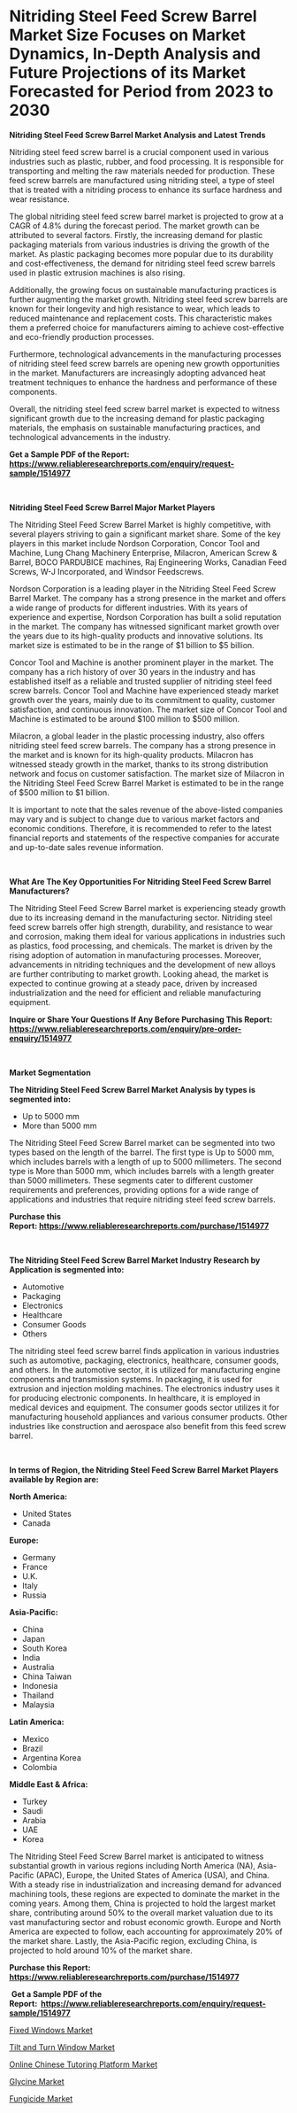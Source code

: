 <p><h1>Nitriding Steel Feed Screw Barrel Market Size Focuses on Market Dynamics, In-Depth Analysis and Future Projections of its Market Forecasted for Period from 2023 to 2030</h1></p><p><strong>Nitriding Steel Feed Screw Barrel Market Analysis and Latest Trends</strong></p>
<p><p>Nitriding steel feed screw barrel is a crucial component used in various industries such as plastic, rubber, and food processing. It is responsible for transporting and melting the raw materials needed for production. These feed screw barrels are manufactured using nitriding steel, a type of steel that is treated with a nitriding process to enhance its surface hardness and wear resistance.</p><p>The global nitriding steel feed screw barrel market is projected to grow at a CAGR of 4.8% during the forecast period. The market growth can be attributed to several factors. Firstly, the increasing demand for plastic packaging materials from various industries is driving the growth of the market. As plastic packaging becomes more popular due to its durability and cost-effectiveness, the demand for nitriding steel feed screw barrels used in plastic extrusion machines is also rising.</p><p>Additionally, the growing focus on sustainable manufacturing practices is further augmenting the market growth. Nitriding steel feed screw barrels are known for their longevity and high resistance to wear, which leads to reduced maintenance and replacement costs. This characteristic makes them a preferred choice for manufacturers aiming to achieve cost-effective and eco-friendly production processes.</p><p>Furthermore, technological advancements in the manufacturing processes of nitriding steel feed screw barrels are opening new growth opportunities in the market. Manufacturers are increasingly adopting advanced heat treatment techniques to enhance the hardness and performance of these components.</p><p>Overall, the nitriding steel feed screw barrel market is expected to witness significant growth due to the increasing demand for plastic packaging materials, the emphasis on sustainable manufacturing practices, and technological advancements in the industry.</p></p>
<p><strong>Get a Sample PDF of the Report:&nbsp; <a href="https://www.reliableresearchreports.com/enquiry/request-sample/1514977">https://www.reliableresearchreports.com/enquiry/request-sample/1514977</a></strong></p>
<p>&nbsp;</p>
<p><strong>Nitriding Steel Feed Screw Barrel Major Market Players</strong></p>
<p><p>The Nitriding Steel Feed Screw Barrel Market is highly competitive, with several players striving to gain a significant market share. Some of the key players in this market include Nordson Corporation, Concor Tool and Machine, Lung Chang Machinery Enterprise, Milacron, American Screw & Barrel, BOCO PARDUBICE machines, Raj Engineering Works, Canadian Feed Screws, W-J Incorporated, and Windsor Feedscrews.</p><p>Nordson Corporation is a leading player in the Nitriding Steel Feed Screw Barrel Market. The company has a strong presence in the market and offers a wide range of products for different industries. With its years of experience and expertise, Nordson Corporation has built a solid reputation in the market. The company has witnessed significant market growth over the years due to its high-quality products and innovative solutions. Its market size is estimated to be in the range of $1 billion to $5 billion.</p><p>Concor Tool and Machine is another prominent player in the market. The company has a rich history of over 30 years in the industry and has established itself as a reliable and trusted supplier of nitriding steel feed screw barrels. Concor Tool and Machine have experienced steady market growth over the years, mainly due to its commitment to quality, customer satisfaction, and continuous innovation. The market size of Concor Tool and Machine is estimated to be around $100 million to $500 million.</p><p>Milacron, a global leader in the plastic processing industry, also offers nitriding steel feed screw barrels. The company has a strong presence in the market and is known for its high-quality products. Milacron has witnessed steady growth in the market, thanks to its strong distribution network and focus on customer satisfaction. The market size of Milacron in the Nitriding Steel Feed Screw Barrel Market is estimated to be in the range of $500 million to $1 billion.</p><p>It is important to note that the sales revenue of the above-listed companies may vary and is subject to change due to various market factors and economic conditions. Therefore, it is recommended to refer to the latest financial reports and statements of the respective companies for accurate and up-to-date sales revenue information.</p></p>
<p>&nbsp;</p>
<p><strong>What Are The Key Opportunities For Nitriding Steel Feed Screw Barrel Manufacturers?</strong></p>
<p><p>The Nitriding Steel Feed Screw Barrel market is experiencing steady growth due to its increasing demand in the manufacturing sector. Nitriding steel feed screw barrels offer high strength, durability, and resistance to wear and corrosion, making them ideal for various applications in industries such as plastics, food processing, and chemicals. The market is driven by the rising adoption of automation in manufacturing processes. Moreover, advancements in nitriding techniques and the development of new alloys are further contributing to market growth. Looking ahead, the market is expected to continue growing at a steady pace, driven by increased industrialization and the need for efficient and reliable manufacturing equipment.</p></p>
<p><strong>Inquire or Share Your Questions If Any Before Purchasing This Report: <a href="https://www.reliableresearchreports.com/enquiry/pre-order-enquiry/1514977">https://www.reliableresearchreports.com/enquiry/pre-order-enquiry/1514977</a></strong></p>
<p>&nbsp;</p>
<p><strong>Market Segmentation</strong></p>
<p><strong>The Nitriding Steel Feed Screw Barrel Market Analysis by types is segmented into:</strong></p>
<p><ul><li>Up to 5000 mm</li><li>More than 5000 mm</li></ul></p>
<p><p>The Nitriding Steel Feed Screw Barrel market can be segmented into two types based on the length of the barrel. The first type is Up to 5000 mm, which includes barrels with a length of up to 5000 millimeters. The second type is More than 5000 mm, which includes barrels with a length greater than 5000 millimeters. These segments cater to different customer requirements and preferences, providing options for a wide range of applications and industries that require nitriding steel feed screw barrels.</p></p>
<p><strong>Purchase this Report:&nbsp;<a href="https://www.reliableresearchreports.com/purchase/1514977">https://www.reliableresearchreports.com/purchase/1514977</a></strong></p>
<p>&nbsp;</p>
<p><strong>The Nitriding Steel Feed Screw Barrel Market Industry Research by Application is segmented into:</strong></p>
<p><ul><li>Automotive</li><li>Packaging</li><li>Electronics</li><li>Healthcare</li><li>Consumer Goods</li><li>Others</li></ul></p>
<p><p>The nitriding steel feed screw barrel finds application in various industries such as automotive, packaging, electronics, healthcare, consumer goods, and others. In the automotive sector, it is utilized for manufacturing engine components and transmission systems. In packaging, it is used for extrusion and injection molding machines. The electronics industry uses it for producing electronic components. In healthcare, it is employed in medical devices and equipment. The consumer goods sector utilizes it for manufacturing household appliances and various consumer products. Other industries like construction and aerospace also benefit from this feed screw barrel.</p></p>
<p>&nbsp;</p>
<p><strong>In terms of Region, the Nitriding Steel Feed Screw Barrel Market Players available by Region are:</strong></p>
<p>
    <p> <strong> North America: </strong>
        <ul>
            <li>United States</li>
            <li>Canada</li>
        </ul>
        </p> 
    <p> <strong> Europe: </strong>
        <ul>
            <li>Germany</li>
            <li>France</li>
            <li>U.K.</li>
            <li>Italy</li>
            <li>Russia</li>
        </ul>
        </p> 
    <p> <strong> Asia-Pacific: </strong>
        <ul>
            <li>China</li>
            <li>Japan</li>
            <li>South Korea</li>
            <li>India</li>
            <li>Australia</li>
            <li>China Taiwan</li>
            <li>Indonesia</li>
            <li>Thailand</li>
            <li>Malaysia</li>
        </ul>
        </p> 
    <p> <strong> Latin America: </strong>
        <ul>
            <li>Mexico</li>
            <li>Brazil</li>
            <li>Argentina Korea</li>
            <li>Colombia</li>
        </ul>
        </p> 
    <p> <strong> Middle East & Africa: </strong>
        <ul>
            <li>Turkey</li>
            <li>Saudi</li>
            <li>Arabia</li>
            <li>UAE</li>
            <li>Korea</li>
        </ul>
    </p>
    </p>
<p><p>The Nitriding Steel Feed Screw Barrel market is anticipated to witness substantial growth in various regions including North America (NA), Asia-Pacific (APAC), Europe, the United States of America (USA), and China. With a steady rise in industrialization and increasing demand for advanced machining tools, these regions are expected to dominate the market in the coming years. Among them, China is projected to hold the largest market share, contributing around 50% to the overall market valuation due to its vast manufacturing sector and robust economic growth. Europe and North America are expected to follow, each accounting for approximately 20% of the market share. Lastly, the Asia-Pacific region, excluding China, is projected to hold around 10% of the market share.</p></p>
<p><strong>Purchase this Report: <a href="https://www.reliableresearchreports.com/purchase/1514977">https://www.reliableresearchreports.com/purchase/1514977</a></strong></p>
<p>&nbsp;<strong>Get a Sample PDF of the Report:&nbsp;&nbsp;<a href="https://www.reliableresearchreports.com/enquiry/request-sample/1514977">https://www.reliableresearchreports.com/enquiry/request-sample/1514977</a></strong></p>
<p><strong></strong></p>
<p><p><a href="https://www.linkedin.com/pulse/decoding-fixed-windows-market-deep-dive-latest-trends-segmentation-thabc/">Fixed Windows Market</a></p><p><a href="https://www.linkedin.com/pulse/tilt-turn-window-market-research-report-provides-thorough-wtatc/">Tilt and Turn Window Market</a></p><p><a href="https://github.com/RoccoManning/Market-Research-Report-List-2/blob/main/online-chinese-tutoring-platform-market.md">Online Chinese Tutoring Platform Market</a></p><p><a href="https://medium.com/@stephenstevens11/decoding-glycine-market-metrics-market-share-trends-and-growth-patterns-acc5e452c6c2">Glycine Market</a></p><p><a href="https://medium.com/@stephenarmstrong52/fungicide-market-trends-forecast-and-competitive-analysis-to-2030-3920f4caf873">Fungicide Market</a></p></p>
